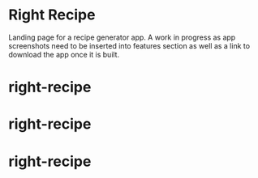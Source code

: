 # Right Recipe
Landing page for a recipe generator app. A work in progress as app screenshots need to be inserted into features section as well as a link to download the app once it is built.
# right-recipe
# right-recipe
# right-recipe
